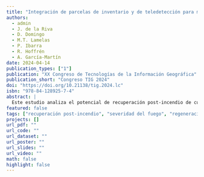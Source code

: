 ```yaml
---
title: "Integración de parcelas de inventario y de teledetección para modelizar la recuperación post-incendio de comunidades arbóreas mediterráneas"
authors:
  - admin
  - J. de la Riva
  - D. Domingo
  - M.T. Lamelas
  - P. Ibarra
  - R. Hoffrén
  - A. García-Martín
date: 2024-04-14
publication_types: ["1"]
publication: "XX Congreso de Tecnologías de la Información Geográfica"
publication_short: "Congreso TIG 2024"
doi: "https://doi.org/10.21138/tig.2024.lc"
isbn: "978-84-128925-7-4"
abstract: |
  Este estudio analiza el potencial de recuperación post-incendio de cuatro comunidades arbóreas mediterráneas representativas (Pinus halepensis, Pinus nigra, Pinus pinaster y Quercus ilex) afectadas por grandes incendios forestales (> 500 ha) durante el verano de 1994 en España. Para ello, se combinó información recogida en campo 25 años después de los incendios en 203 parcelas arboladas (131 quemadas y 72 de control sin quemar) con datos de teledetección, información geoespacial e inventarios forestales, con el fin de construir un modelo empírico capaz de evaluar el grado de recuperación. Los datos de teledetección permitieron calcular la severidad del fuego mediante el Composite Burn Index, mientras que la topografía local (pendiente y orientación) fueron obtenidos de modelos digitales del terreno creados a partir de datos LiDAR-PNOA. Los datos geoespaciales incluían información climática sobre la evolución de la temperatura y las precipitaciones. Estos datos se introdujeron en el modelo, calibrado mediante Random Forest, para conocer el grado de recuperación, inferido a partir de la similitud (en términos de altura de la vegetación, biomasa aérea y diversidad de especies) entre las parcelas quemadas y las no quemadas (control). Los resultados mostraron que sólo el 25% de las parcelas quemadas pueden ser consideradas como recuperadas. La severidad del fuego a corto plazo tiene un efecto significativo en la recuperación, aunque fuertemente modulado por la topografía local. Las características clave de las parcelas recuperadas fueron una severidad del fuego de baja a moderada y un entorno topográfico favorable, especialmente el efecto de sombreado de las laderas con orientación noroeste. Además, un clima más cálido y húmedo parece incrementar la capacidad de recuperación.
featured: false
tags: ["recuperación post-incendio", "severidad del fuego", "regeneración", "grandes incendios"]
projects: []
url_pdf: ""
url_code: ""
url_dataset: ""
url_poster: ""
url_slides: ""
url_video: ""
math: false
highlight: false
---
```

